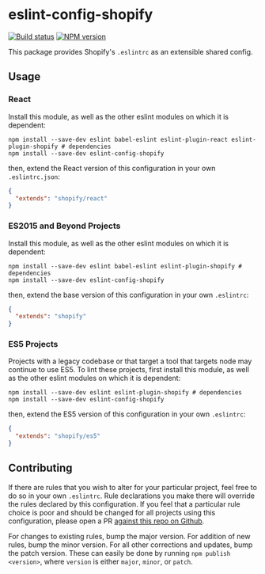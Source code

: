 # eslint-config-shopify

[![Build status][circle-image]][circle-url] [![NPM version][npm-image]][npm-url]

This package provides Shopify's `.eslintrc` as an extensible shared config.

## Usage

### React

Install this module, as well as the other eslint modules on which it is dependent:

```shell
npm install --save-dev eslint babel-eslint eslint-plugin-react eslint-plugin-shopify # dependencies
npm install --save-dev eslint-config-shopify
```

then, extend the React version of this configuration in your own `.eslintrc.json`:

```json
{
  "extends": "shopify/react"
}
```

### ES2015 and Beyond Projects

Install this module, as well as the other eslint modules on which it is dependent:

```shell
npm install --save-dev eslint babel-eslint eslint-plugin-shopify # dependencies
npm install --save-dev eslint-config-shopify
```

then, extend the base version of this configuration in your own `.eslintrc`:

```json
{
  "extends": "shopify"
}
```

### ES5 Projects

Projects with a legacy codebase or that target a tool that targets node may continue to use ES5. To lint these projects, first install this module, as well as the other eslint modules on which it is dependent:

```shell
npm install --save-dev eslint eslint-plugin-shopify # dependencies
npm install --save-dev eslint-config-shopify
```

then, extend the ES5 version of this configuration in your own `.eslintrc`:

```json
{
  "extends": "shopify/es5"
}
```

## Contributing

If there are rules that you wish to alter for your particular project, feel free to do so in your own `.eslintrc`. Rule declarations you make there will override the rules declared by this configuration. If you feel that a particular rule choice is poor and should be changed for all projects using this configuration, please open a PR [against this repo on Github](https://github.com/Shopify/eslint-config-shopify).

For changes to existing rules, bump the major version. For addition of new rules, bump the minor version. For all other corrections and updates, bump the patch version. These can easily be done by running `npm publish <version>`, where `version` is either `major`, `minor`, or `patch`.

[circle-url]: https://circleci.com/gh/ryansobol/eslint-config-ryansobol
[circle-image]: https://circleci.com/gh/ryansobol/eslint-config-ryansobol.svg?&style=shield
[npm-url]: https://npmjs.org/package/eslint-config-ryansobol
[npm-image]: http://img.shields.io/npm/v/eslint-config-ryansobol.svg
